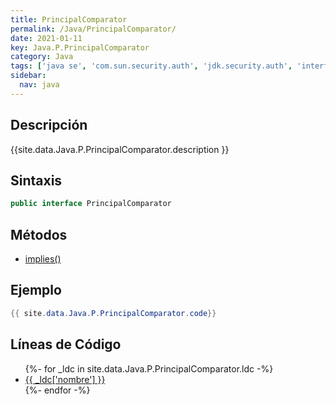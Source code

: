 ```yaml
---
title: PrincipalComparator
permalink: /Java/PrincipalComparator/
date: 2021-01-11
key: Java.P.PrincipalComparator
category: Java
tags: ['java se', 'com.sun.security.auth', 'jdk.security.auth', 'interface java', 'Java 1.0']
sidebar: 
  nav: java
---
```


## Descripción
{{site.data.Java.P.PrincipalComparator.description }}

## Sintaxis
~~~java
public interface PrincipalComparator
~~~

## Métodos
* [implies()](/Java/PrincipalComparator/implies)

## Ejemplo
~~~java
{{ site.data.Java.P.PrincipalComparator.code}}
~~~

## Líneas de Código
<ul>
{%- for _ldc in site.data.Java.P.PrincipalComparator.ldc -%}
   <li>
       <a href="{{_ldc['url'] }}">{{ _ldc['nombre'] }}</a>
   </li>
{%- endfor -%}
</ul>
